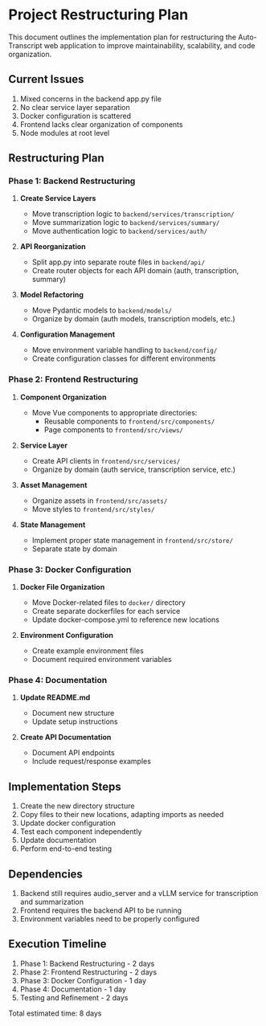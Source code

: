 # Project Restructuring Plan

This document outlines the implementation plan for restructuring the Auto-Transcript web application to improve maintainability, scalability, and code organization.

## Current Issues

1. Mixed concerns in the backend app.py file
2. No clear service layer separation
3. Docker configuration is scattered
4. Frontend lacks clear organization of components
5. Node modules at root level

## Restructuring Plan

### Phase 1: Backend Restructuring

1. **Create Service Layers**
   - Move transcription logic to `backend/services/transcription/`
   - Move summarization logic to `backend/services/summary/`
   - Move authentication logic to `backend/services/auth/`

2. **API Reorganization**
   - Split app.py into separate route files in `backend/api/`
   - Create router objects for each API domain (auth, transcription, summary)

3. **Model Refactoring**
   - Move Pydantic models to `backend/models/`
   - Organize by domain (auth models, transcription models, etc.)

4. **Configuration Management**
   - Move environment variable handling to `backend/config/`
   - Create configuration classes for different environments

### Phase 2: Frontend Restructuring

1. **Component Organization**
   - Move Vue components to appropriate directories:
     - Reusable components to `frontend/src/components/`
     - Page components to `frontend/src/views/`

2. **Service Layer**
   - Create API clients in `frontend/src/services/`
   - Organize by domain (auth service, transcription service, etc.)

3. **Asset Management**
   - Organize assets in `frontend/src/assets/`
   - Move styles to `frontend/src/styles/`

4. **State Management**
   - Implement proper state management in `frontend/src/store/`
   - Separate state by domain

### Phase 3: Docker Configuration

1. **Docker File Organization**
   - Move Docker-related files to `docker/` directory
   - Create separate dockerfiles for each service
   - Update docker-compose.yml to reference new locations

2. **Environment Configuration**
   - Create example environment files
   - Document required environment variables

### Phase 4: Documentation

1. **Update README.md**
   - Document new structure
   - Update setup instructions

2. **Create API Documentation**
   - Document API endpoints
   - Include request/response examples

## Implementation Steps

1. Create the new directory structure
2. Copy files to their new locations, adapting imports as needed
3. Update docker configuration
4. Test each component independently
5. Update documentation
6. Perform end-to-end testing

## Dependencies

1. Backend still requires audio_server and a vLLM service for transcription and summarization
2. Frontend requires the backend API to be running
3. Environment variables need to be properly configured

## Execution Timeline

1. Phase 1: Backend Restructuring - 2 days
2. Phase 2: Frontend Restructuring - 2 days
3. Phase 3: Docker Configuration - 1 day
4. Phase 4: Documentation - 1 day
5. Testing and Refinement - 2 days

Total estimated time: 8 days